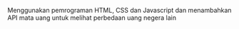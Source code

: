 Menggunakan pemrograman HTML, CSS dan Javascript dan menambahkan API mata uang untuk melihat perbedaan uang negera lain

